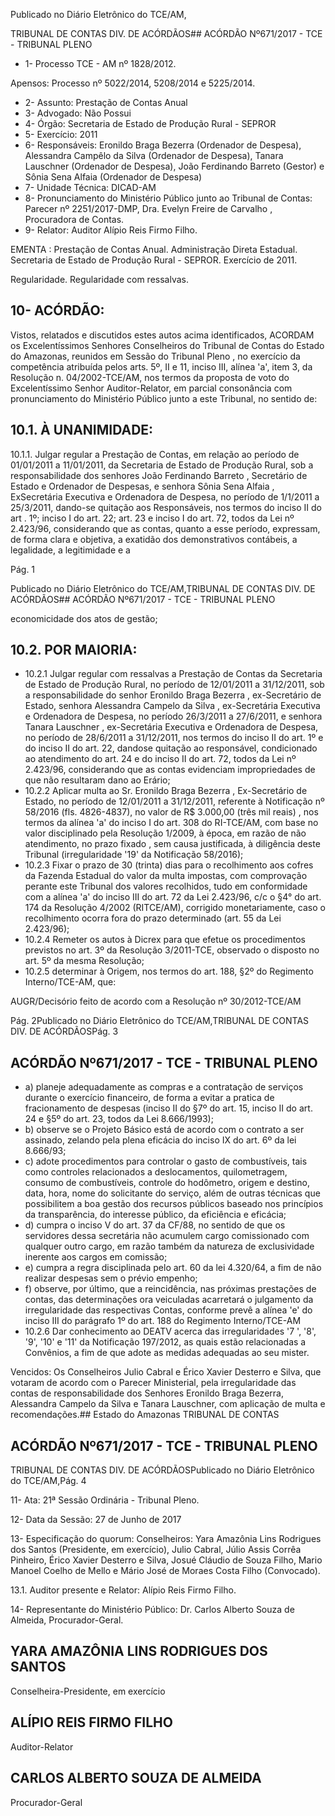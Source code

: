 Publicado  no  Diário Eletrônico do TCE/AM,

TRIBUNAL DE CONTAS DIV. DE  ACÓRDÃOS## ACÓRDÃO Nº671/2017 - TCE - TRIBUNAL PLENO

- 1- Processo TCE - AM nº 1828/2012.

Apensos: Processo nº  5022/2014, 5208/2014 e 5225/2014.

- 2- Assunto: Prestação de Contas Anual
- 3- Advogado: Não Possui
- 4- Órgão: Secretaria de Estado de Produção Rural - SEPROR
- 5- Exercício: 2011
- 6- Responsáveis: Eronildo Braga Bezerra (Ordenador de Despesa), Alessandra Campêlo  da  Silva  (Ordenador  de  Despesa),  Tanara  Lauschner  (Ordenador  de Despesa),  João  Ferdinando  Barreto  (Gestor)  e  Sônia  Sena  Alfaia  (Ordenador  de Despesa)
- 7- Unidade Técnica: DICAD-AM
- 8- Pronunciamento  do Ministério  Público  junto  ao Tribunal  de Contas: Parecer  nº 2251/2017-DMP, Dra. Evelyn Freire de Carvalho , Procuradora de Contas.
- 9- Relator: Auditor Alípio Reis Firmo Filho.

EMENTA : Prestação de Contas Anual. Administração Direta Estadual. Secretaria de Estado de Produção Rural - SEPROR. Exercício de 2011.

Regularidade. Regularidade com ressalvas.

## 10-  ACÓRDÃO:

Vistos, relatados e discutidos estes autos acima identificados, ACORDAM os Excelentíssimos Senhores Conselheiros do Tribunal de Contas do Estado do Amazonas, reunidos em Sessão do Tribunal Pleno , no exercício da competência atribuída pelos arts. 5º,  II e 11, inciso III, alínea 'a', item 3, da Resolução n. 04/2002-TCE/AM, nos termos da proposta de voto do Excelentíssimo Senhor Auditor-Relator, em parcial consonância com pronunciamento do Ministério Público junto a este Tribunal, no sentido de:

## 10.1.  À UNANIMIDADE:

10.1.1. Julgar  regular a  Prestação  de  Contas,   em  relação  ao período  de  01/01/2011  a  11/01/2011,  da Secretaria  de Estado  de  Produção  Rural, sob  a  responsabilidade  dos senhores João Ferdinando Barreto , Secretário de Estado e Ordenador de Despesas, e senhora Sônia Sena Alfaia , ExSecretária Executiva e Ordenadora de Despesa, no período de 1/1/2011 a 25/3/2011, dando-se quitação aos Responsáveis, nos termos do inciso II do art . 1º;  inciso I do art. 22; art. 23 e inciso I do art. 72, todos da Lei nº 2.423/96, considerando que as contas, quanto a esse período, expressam,  de  forma  clara e objetiva, a exatidão dos demonstrativos  contábeis,  a  legalidade,  a  legitimidade  e  a

Pág. 1

Publicado  no  Diário Eletrônico do TCE/AM,TRIBUNAL DE CONTAS DIV. DE  ACÓRDÃOS## ACÓRDÃO Nº671/2017 - TCE - TRIBUNAL PLENO

economicidade dos atos de gestão;

## 10.2.  POR MAIORIA:

- 10.2.1  Julgar regular com  ressalvas a Prestação  de  Contas  da Secretaria de Estado de Produção Rural, no período de 12/01/2011 a 31/12/2011, sob a responsabilidade do senhor Eronildo Braga Bezerra , ex-Secretário de Estado, senhora Alessandra Campelo da Silva , ex-Secretária Executiva e Ordenadora de Despesa, no período 26/3/2011 a 27/6/2011, e senhora Tanara Lauschner , ex-Secretária Executiva e Ordenadora de Despesa, no período de 28/6/2011 a 31/12/2011, nos termos do inciso II do art. 1º e do inciso II do art. 22, dandose quitação ao responsável, condicionado ao atendimento do art. 24 e do inciso II do art. 72, todos da Lei nº 2.423/96, considerando que as contas evidenciam impropriedades de que não resultaram dano ao Erário;
- 10.2.2  Aplicar multa ao Sr. Eronildo Braga Bezerra , Ex-Secretário de Estado,  no  período  de  12/01/2011  a  31/12/2011,  referente  à Notificação nº 58/2016 (fls. 4826-4837), no valor de R$ 3.000,00 (três mil reais) , nos termos da alínea 'a' do inciso I do art. 308 do  RI-TCE/AM,  com  base  no  valor  disciplinado  pela  Resolução 1/2009,  à  época,  em  razão  de não  atendimento,  no  prazo fixado , sem causa justificada, à diligência deste Tribunal (irregularidade '19' da Notificação 58/2016);
- 10.2.3  Fixar o prazo de 30 (trinta) dias para o recolhimento aos cofres da Fazenda Estadual do valor da multa impostas, com comprovação perante este Tribunal dos valores recolhidos, tudo em conformidade com a alínea 'a' do inciso III do art. 72 da Lei 2.423/96,  c/c  o  §4° do  art. 174  da  Resolução  4/2002  (RITCE/AM), corrigido monetariamente, caso o recolhimento ocorra fora do prazo determinado (art. 55 da Lei 2.423/96);
- 10.2.4 Remeter  os  autos  à  Dicrex  para  que  efetue  os  procedimentos previstos  no  art.  3º  da  Resolução  3/2011-TCE,  observado  o disposto no art. 5º da mesma Resolução;
- 10.2.5  determinar à Origem, nos termos do art. 188, §2º do Regimento Interno/TCE-AM, que:

AUGR/Decisório feito de acordo com a Resolução nº 30/2012-TCE/AM

Pág. 2Publicado  no  Diário Eletrônico do TCE/AM,TRIBUNAL DE CONTAS DIV. DE  ACÓRDÃOSPág. 3

## ACÓRDÃO Nº671/2017 - TCE - TRIBUNAL PLENO

- a) planeje  adequadamente as compras e a contratação de serviços durante o exercício  financeiro,  de  forma  a  evitar  a  pratica  de  fracionamento  de despesas (inciso II do  §7º do  art. 15, inciso II do art.  24 e §5º do art. 23, todos da Lei 8.666/1993);
- b) observe se o Projeto Básico está de acordo com o contrato a ser assinado, zelando pela plena eficácia do inciso IX do art. 6º da lei 8.666/93;
- c) adote  procedimentos  para  controlar  o  gasto  de  combustíveis,  tais  como controles relacionados a deslocamentos, quilometragem,  consumo de combustíveis, controle do hodômetro, origem e destino, data, hora, nome do solicitante do serviço, além de outras técnicas que possibilitem a boa gestão dos recursos públicos baseado nos princípios da transparência, do interesse público, da eficiência e eficácia;
- d) cumpra o inciso V do art. 37 da CF/88, no sentido de que os servidores dessa secretária não acumulem cargo comissionado com qualquer outro cargo, em razão  também  da  natureza  de  exclusividade  inerente  aos  cargos  em comissão;
- e) cumpra a regra disciplinada pelo art. 60 da lei 4.320/64, a fim de não realizar despesas sem o prévio empenho;
- f) observe, por último, que a reincidência,  nas próximas prestações de contas, das determinações ora veiculadas acarretará o julgamento da irregularidade das  respectivas  Contas,  conforme  prevê  a  alínea  'e'  do  inciso  III  do parágrafo 1º do art. 188 do Regimento Interno/TCE-AM
- 10.2.6 Dar conhecimento ao DEATV acerca das irregularidades '7 ', '8', '9', '10'  e  '11' da Notificação 197/2012, as quais estão relacionadas a Convênios,  a  fim de que  adote  as  medidas adequadas ao seu mister.

Vencidos: Os Conselheiros Julio Cabral e Érico Xavier Desterro e Silva, que votaram  de  acordo  com  o  Parecer  Ministerial, pela irregularidade das  contas  de responsabilidade  dos Senhores Eronildo Braga Bezerra,  Alessandra Campelo da Silva e Tanara Lauschner, com aplicação de multa e recomendações.## Estado do Amazonas TRIBUNAL DE CONTAS

## ACÓRDÃO Nº671/2017 - TCE - TRIBUNAL PLENO

TRIBUNAL DE CONTAS DIV. DE  ACÓRDÃOSPublicado  no  Diário Eletrônico do TCE/AM,Pág. 4

11-  Ata: 21ª Sessão Ordinária - Tribunal Pleno.

12-  Data da Sessão: 27 de Junho de 2017

13-  Especificação  do  quorum: Conselheiros: Yara  Amazônia  Lins  Rodrigues  dos Santos  (Presidente,  em  exercício),  Julio  Cabral,  Júlio  Assis  Corrêa  Pinheiro,  Érico Xavier Desterro e Silva, Josué Cláudio de Souza Filho, Mario Manoel Coelho de Mello e Mário José de Moraes Costa Filho (Convocado).

13.1. Auditor presente e Relator: Alípio Reis Firmo Filho.

14-  Representante  do  Ministério  Público: Dr. Carlos  Alberto  Souza  de Almeida, Procurador-Geral.

## YARA AMAZÔNIA LINS RODRIGUES DOS SANTOS

Conselheira-Presidente, em exercício

## ALÍPIO REIS FIRMO FILHO

Auditor-Relator

## CARLOS ALBERTO SOUZA DE ALMEIDA

Procurador-Geral